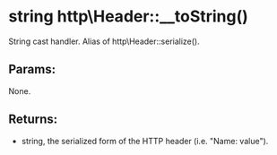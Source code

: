 # string http\Header::__toString()

String cast handler. Alias of http\Header::serialize().

## Params:

None.

## Returns:

* string, the serialized form of the HTTP header (i.e. "Name: value").
